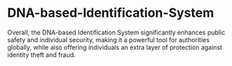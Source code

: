 # DNA-based-Identification-System
Overall, the DNA-based Identification System significantly enhances public safety and individual security, making it a powerful tool for authorities globally, while also offering individuals an extra layer of protection against identity theft and fraud.
